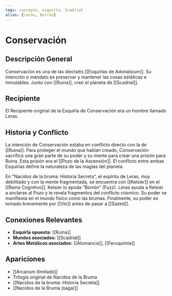 ```yaml
---
tags: concepto, esquirla, Scadrial
alias: [Leras, Borrón]
---
```


# Conservación

## Descripción General
Conservación es una de las dieciséis [[Esquirlas de Adonalsium]]. Su intención o mandato es preservar y mantener las cosas estáticas e inmutables. Junto con [[Ruina]], creó el planeta de [[Scadrial]].

## Recipiente
El Recipiente original de la Esquirla de Conservación era un hombre llamado Leras.

## Historia y Conflicto
La intención de Conservación estaba en conflicto directo con la de [[Ruina]]. Para proteger el mundo que habían creado, Conservación sacrificó una gran parte de su poder y su mente para crear una prisión para Ruina. Esta prisión era el [[Pozo de la Ascensión]]. El conflicto entre ambas Esquirlas define la naturaleza de las magias del planeta.

En "Nacidos de la bruma: Historia Secreta", el espíritu de Leras, muy debilitado y con la mente fragmentada, se encuentra con [[Kelsier]] en el [[Reino Cognitivo]]. Kelsier lo apoda "Borrón" (Fuzz). Leras ayuda a Kelsier a anclarse al Pozo y le revela fragmentos del conflicto cósmico. Su poder se manifiesta en el mundo físico como las brumas. Finalmente, su poder es tomado brevemente por [[Vin]] antes de pasar a [[Sazed]].

## Conexiones Relevantes
* **Esquirla opuesta:** [[Ruina]]
* **Mundos asociados:** [[Scadrial]]
* **Artes Metálicos asociados:** [[Alomancia]], [[Feruquimia]]

## Apariciones
* [[Arcanum Ilimitado]]
* Trilogía original de Nacidos de la Bruma
* [[Nacidos de la bruma: Historia Secreta]]
* [[Nacidos de la Bruma (saga)]]